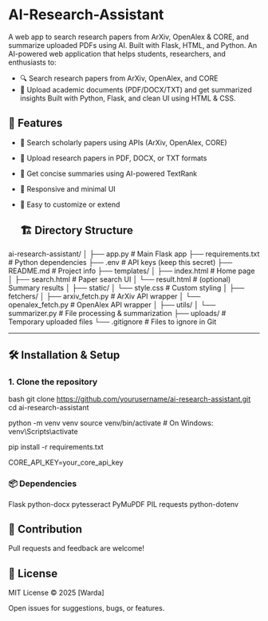 # AI-Research-Assistant
A web app to search research papers from ArXiv, OpenAlex &amp; CORE, and summarize uploaded PDFs using AI. Built with Flask, HTML, and Python.
An AI-powered web application that helps students, researchers, and enthusiasts to:
- 🔍 Search research papers from ArXiv, OpenAlex, and CORE
- 📄 Upload academic documents (PDF/DOCX/TXT) and get summarized insights
Built with Python, Flask, and clean UI using HTML & CSS.

## 🚀 Features

- 🔎 Search scholarly papers using APIs (ArXiv, OpenAlex, CORE)
- 📂 Upload research papers in PDF, DOCX, or TXT formats
- 🧠 Get concise summaries using AI-powered TextRank
- 🎨 Responsive and minimal UI
- 🧰 Easy to customize or extend

  ## 🏗️ Directory Structure

ai-research-assistant/ │ ├── app.py # Main Flask app ├── requirements.txt # Python dependencies ├── .env # API keys (keep this secret) ├── README.md # Project info ├── templates/ │ ├── index.html # Home page │ ├── search.html # Paper search UI │ └── result.html # (optional) Summary results │ ├── static/ │ └── style.css # Custom styling │ ├── fetchers/ │ ├── arxiv_fetch.py # ArXiv API wrapper │ └── openalex_fetch.py # OpenAlex API wrapper │ ├── utils/ │ └── summarizer.py # File processing & summarization ├── uploads/ # Temporary uploaded files └── .gitignore # Files to ignore in Git


---

## 🛠️ Installation & Setup

### 1. Clone the repository

bash
git clone https://github.com/yourusername/ai-research-assistant.git
cd ai-research-assistant

python -m venv venv
source venv/bin/activate    # On Windows: venv\Scripts\activate

pip install -r requirements.txt

CORE_API_KEY=your_core_api_key


 ### 📦 Dependencies
Flask
python-docx
pytesseract
PyMuPDF
PIL
requests
python-dotenv


 ## 🙌 Contribution
Pull requests and feedback are welcome!

 ## 📄 License
MIT License © 2025 [Warda]


Open issues for suggestions, bugs, or features.
